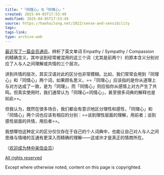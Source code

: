 ```yaml
---
title: "「同理心」与「同情心」"
created: 2025-04-05T17:53:49
modified: 2025-04-05T17:53:49
source: https://haohailong.net/2022/sense-and-sensibility
tags:
tags-link:
type: archive-web
---
```

[最近写了一篇会员通讯](https://laixin.one/lx30-understanding-empathy-sympathy-compassion/)，辨析了英文单词 Empathy / Sympathy / Compassion 的精确含义，其中谈到经常被混用的这三个词（尤其是前两个）的原本含义分别对应了人与人之间理解或共情的三个层次。

讲到共情的层次，其实汉语对此的区分也非常模糊。比如，我们常常会用到「同理心」和「同情心」两个词，如果顾名思义，==「同理心」应该指的是你从道理上与对方达成了一致，是为「同理」，而「同情心」则应指你从感情上对方产生了共鸣。但真实使用时，我们通常认为「同理心=同情心」，甚至很多词典的解释也是如此==。

但我认为，既然在很多场合，我们都会有意识地区分理性和感性，「同理心」和「同情心」两个词也应该有相应的分别：==谈到理性层面的理解，用前者；谈到感性层面的共情，用后者==。

我想哪怕这种定义的区分仅仅存在于自己的个人词典中，也能让自己对人与人之间思维与情绪的互通有更深入而精确的理解——这或许才是真正的情商所在。

（[欢迎成为林中来信会员](https://laixin.one/membership/)）

[All rights reserved](https://wikipedia.org/wiki/Copyright)

Except where otherwise noted, content on this page is copyrighted.